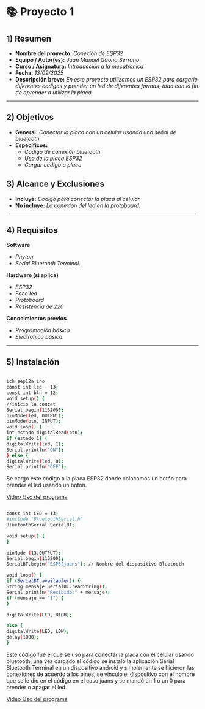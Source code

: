 # 📚 Proyecto 1


## 1) Resumen

- **Nombre del proyecto:** _Conexión de ESP32_  
- **Equipo / Autor(es):** _Juan Manuel Gaona Serrano_  
- **Curso / Asignatura:** _Introducción a la mecatronica_  
- **Fecha:** _13/09/2025_  
- **Descripción breve:** _En este proyecto utilizamos un ESP32 para cargarle diferentes codigos y prender un led de diferentes formas, todo con el fin de aprender a utilizar la placa._

---

## 2) Objetivos

- **General:** _Conectar la placa con un celular usando una señal de bluetooth._
- **Específicos:**
  - _Codigo de conexión bluetooth_
  - _Uso de la placa ESP32_
  - _Cargar codigo a placa_

## 3) Alcance y Exclusiones

- **Incluye:** _Codigo para conectar la placa al celular._
- **No incluye:** _La conexión del led en la protoboard._

---

## 4) Requisitos

**Software**
- _Phyton_
- _Serial Bluetooth Terminal._

**Hardware (si aplica)**
- _ESP32_
- _Foco led_
- _Protoboard_
- _Resistencia de 220_

**Conocimientos previos**
- _Programación básica_
- _Electrónica básica_

---

## 5) Instalación

```bash

ich_sep12a ino
const int led - 13;
const int btn = 12;
void setup() {
//inicio la concat
Serial.begin(115200);
pinMode(led, OUTPUT);
pinMode(btn, INPUT);
void loop() {
int estado digitalRead(btn);
if (estado 1) (
digitalWrite(led, 1);
Serial.println("ON");
} else {
digitalWrite(led, 0);
Serial.println("OFF");


```
Se cargo este código a la placa ESP32 donde colocamos un botón para prender el led usando un botón.

[Video Uso del programa](https://iberopuebla.sharepoint.com/:v:/r/sites/Section_11192A-O25/Student%20Work/Submitted%20files/GAONA%20SERRANO%20JUAN%20MANUEL/MCU%20101/VID_20250912_103243_800.mp4?csf=1&web=1&e=nxHvu2&nav=eyJyZWZlcnJhbEluZm8iOnsicmVmZXJyYWxBcHAiOiJ0ZWFtcyIsInJlZmVycmFsTW9kZSI6InZpZXciLCJyZWZlcnJhbFZpZXciOiJwb3N0cm9sbC1jb3B5bGluayIsInJlZmVycmFsUGxheWJhY2tTZXNzaW9uSWQiOiIwN2ZjODI0My1iOWQ5LTQ4MTgtYWM0NC0wZDE2YjQxYjExYmQifX0%3D)

```bash

const int LED = 13;
#include "BluetoothSerial.h"
BluetoothSerial SerialBT;

void setup() {
}

pinMode (13,OUTPUT);
Serial.begin(115200);
SerialBT.begin("ESP32juans"); // Nombre del dispositivo Bluetooth

void loop() {
if (SerialBT.available()) {
String mensaje SerialBT.readString();
Serial.println("Recibido:" + mensaje);
if (mensaje == "1") {
}

digitalWrite(LED, HIGH);

else {
digitalWrite(LED, LOW);
delay(1000);
}

```
Este código fue el que se usó para conectar la placa con el celular usando bluetooth, una vez cargado el código se instaló la aplicación Serial Bluetooth Terminal en un dispositivo android y simplemente se hicieron las conexiones de acuerdo a los pines, se vinculó el dispositivo con el nombre que se le dio en el código en el caso juans y se mandó un 1 o un 0 para prender o apagar el led.

[Video Uso del programa](https://iberopuebla.sharepoint.com/:v:/r/sites/Section_11192A-O25/Student%20Work/Submitted%20files/GAONA%20SERRANO%20JUAN%20MANUEL/MCU%20101/VID-20250913-WA0034.mp4?csf=1&web=1&e=OI8nyl&nav=eyJyZWZlcnJhbEluZm8iOnsicmVmZXJyYWxBcHAiOiJ0ZWFtcyIsInJlZmVycmFsTW9kZSI6InZpZXciLCJyZWZlcnJhbFZpZXciOiJ2aWRlb2FjdGlvbnMtc2hhcmUiLCJyZWZlcnJhbFBsYXliYWNrU2Vzc2lvbklkIjoiYTJiOTZlOTQtMjM1NC00M2ZlLWE0MWUtZWY5ZjU1NjM0NTFkIn19)

